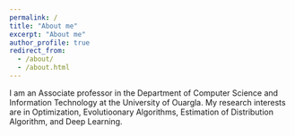 ```yaml
---
permalink: /
title: "About me"
excerpt: "About me"
author_profile: true
redirect_from: 
  - /about/
  - /about.html
---
```


I am an Associate professor in the Department of Computer Science and Information Technology at the University of Ouargla. My research interests are in Optimization, Evolutioonary Algorithms, Estimation of Distribution Algorithm, and Deep Learning.

